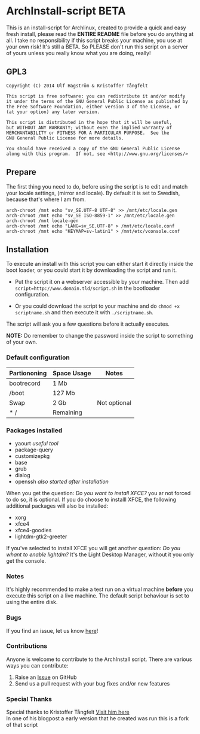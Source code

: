 ArchInstall-script BETA
==================

This is an install-script for Archlinux, created to provide a quick and easy fresh install, please read the **ENTIRE README** file before you do anything at all. I take no responsibility if this script breaks your machine, you use at your own risk! It's still a BETA. So PLEASE don't run this script on a server of yours unless you really know what you are doing, really!

## GPL3 ##

	Copyright (C) 2014 Ulf Hagström & Kristoffer Tångfelt

    This script is free software: you can redistribute it and/or modify
    it under the terms of the GNU General Public License as published by
    the Free Software Foundation, either version 3 of the License, or
    (at your option) any later version.

    This script is distributed in the hope that it will be useful,
    but WITHOUT ANY WARRANTY; without even the implied warranty of
    MERCHANTABILITY or FITNESS FOR A PARTICULAR PURPOSE.  See the
    GNU General Public License for more details.

    You should have received a copy of the GNU General Public License
    along with this program.  If not, see <http://www.gnu.org/licenses/>


## Prepare ##
The first thing you need to do, before using the script is to edit and match your locale settings, (mirror and locale). By default it is set to Swedish, because that's where I am from.

```shell
arch-chroot /mnt echo "sv_SE.UTF-8 UTF-8" >> /mnt/etc/locale.gen
arch-chroot /mnt echo "sv_SE ISO-8859-1" >> /mnt/etc/locale.gen
arch-chroot /mnt locale-gen
arch-chroot /mnt echo "LANG=sv_SE.UTF-8" > /mnt/etc/locale.conf
arch-chroot /mnt echo "KEYMAP=sv-latin1" > /mnt/etc/vconsole.conf
```

## Installation ##
To execute an install with this script you can either start it directly inside the boot loader, or you could start it by downloading the script and run it.

* Put the script it on a webserver accessible by your machine. Then add `script=http://www.domain.tld/script.sh` in the bootloader configuration.

* Or you could download the script to your machine and do `chmod +x scriptname.sh` and then execute it with `./scriptname.sh`.

The script will ask you a few questions before it actually executes.

**NOTE:** Do remember to change the password inside the script to something of your own.

### Default configuration ###

Partiononing | Space Usage | Notes
------------ | ----------- | -----
bootrecord | 1 Mb | 
/boot | 127 Mb | 
Swap | 2 Gb | Not optional
* / | Remaining | 

### Packages installed ###

* yaourt _useful tool_
* package-query
* customizepkg
* base
* grub
* dialog
* openssh _also started after installation_

When you get the question: _Do you want to install XFCE?_ you ar not forced to do so, it is optional. If you do choose to installl XFCE, the following additional packages will also be installed:

* xorg
* xfce4
* xfce4-goodies
* lightdm-gtk2-greeter

If you've selected to install XFCE you will get another question: _Do you whant to enable lightdm?_ It's the Light Desktop Manager, without it you only get the console.

### Notes ###
It's highly recommended to make a test run on a virtual machine **before** you execute this script on a live machine. The default script behaviour is set to using the entire disk.

### Bugs ###
If you find an issue, let us know [here](https://github.com/toocer/ArchInstall-script/issues)!

### Contributions ###
Anyone is welcome to contribute to the ArchInstall script. There are various ways you can contribute:

1. Raise an [Issue](https://github.com/toocer/ArchInstall-script/issues) on GitHub
2. Send us a pull request with your bug fixes and/or new features

### Special Thanks ###

Special thanks to Kristoffer Tångfelt [Visit him here](https://dynamict.se)  
In one of his blogpost a early version that he created was run this is a fork of that script